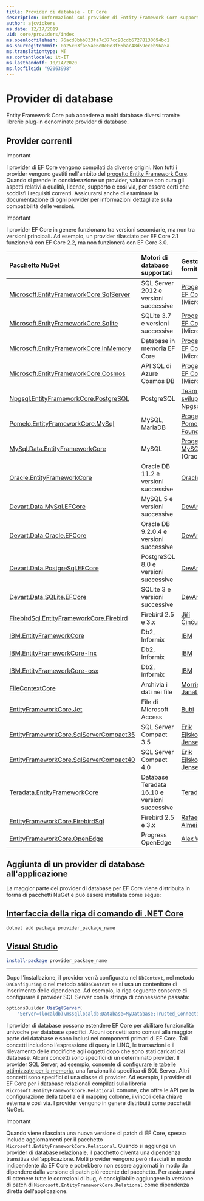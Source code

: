```yaml
---
title: Provider di database - EF Core
description: Informazioni sui provider di Entity Framework Core supportati specifici e sui provider in generale
author: ajcvickers
ms.date: 12/17/2019
uid: core/providers/index
ms.openlocfilehash: 76acd8bbb833fa7c377cc90cdb67278130694bd1
ms.sourcegitcommit: 0a25c03fa65ae6e0e0e3f66bac48d59eceb96a5a
ms.translationtype: MT
ms.contentlocale: it-IT
ms.lasthandoff: 10/14/2020
ms.locfileid: "92063998"
---
```

# <a name="database-providers"></a>Provider di database

Entity Framework Core può accedere a molti database diversi tramite librerie plug-in denominate provider di database.

## <a name="current-providers"></a>Provider correnti

> [!IMPORTANT]
> I provider di EF Core vengono compilati da diverse origini. Non tutti i provider vengono gestiti nell'ambito del [progetto Entity Framework Core](https://github.com/aspnet/EntityFrameworkCore). Quando si prende in considerazione un provider, valutarne con cura gli aspetti relativi a qualità, licenze, supporto e così via, per essere certi che soddisfi i requisiti correnti. Assicurarsi anche di esaminare la documentazione di ogni provider per informazioni dettagliate sulla compatibilità delle versioni.

> [!IMPORTANT]
> I provider EF Core in genere funzionano tra versioni secondarie, ma non tra versioni principali. Ad esempio, un provider rilasciato per EF Core 2.1 funzionerà con EF Core 2.2, ma non funzionerà con EF Core 3.0.

| Pacchetto NuGet                                                                                                                                                                         | Motori di database supportati | Gestore / fornitore                                                           | Note / requisiti     | Compilato per la versione | Collegamenti utili                                                                                                                                                                                       |
|:--------------------------------------------------------------------------------------------------------------------------------------------------------------------------------------|:---------------------------|:------------------------------------------------------------------------------|:-------------------------|:------------------|:---------------------------------------------------------------------------------------------------------------------------------------------------------------------------------------------------|
| [Microsoft.EntityFrameworkCore.SqlServer](https://www.nuget.org/packages/Microsoft.EntityFrameworkCore.SqlServer)                                                                     | SQL Server 2012 e versioni successive    | [Progetto EF Core](https://github.com/aspnet/EntityFrameworkCore/) (Microsoft) |                          | 3.1               | [docs](xref:core/providers/sql-server/index)                                                                                                                                                       |
| [Microsoft.EntityFrameworkCore.Sqlite](https://www.nuget.org/packages/Microsoft.EntityFrameworkCore.Sqlite)                                                                           | SQLite 3.7 e versioni successive         | [Progetto EF Core](https://github.com/aspnet/EntityFrameworkCore/) (Microsoft) |                          | 3.1               | [docs](xref:core/providers/sqlite/index)                                                                                                                                                           |
| [Microsoft.EntityFrameworkCore.InMemory](https://www.nuget.org/packages/Microsoft.EntityFrameworkCore.InMemory)                                                                       | Database in memoria EF Core | [Progetto EF Core](https://github.com/aspnet/EntityFrameworkCore/) (Microsoft) | [Limitazioni](xref:core/miscellaneous/testing/in-memory)                 | 3.1               | [docs](xref:core/providers/in-memory/index)                                                                                                                                                        |
| [Microsoft.EntityFrameworkCore.Cosmos](https://www.nuget.org/packages/Microsoft.EntityFrameworkCore.Cosmos)                                                                           | API SQL di Azure Cosmos DB    | [Progetto EF Core](https://github.com/aspnet/EntityFrameworkCore/) (Microsoft) |                          | 3.1               | [docs](xref:core/providers/cosmos/index)                                                                                                                                                           |
| [Npgsql.EntityFrameworkCore.PostgreSQL](https://www.nuget.org/packages/Npgsql.EntityFrameworkCore.PostgreSQL)                                                                         | PostgreSQL                 | [Team di sviluppo Npgsql](https://github.com/npgsql)                          |                          | 3.1               | [docs](https://www.npgsql.org/efcore/index.html)                                                                                                                                                   |
| [Pomelo.EntityFrameworkCore.MySql](https://www.nuget.org/packages/Pomelo.EntityFrameworkCore.MySql)                                                                                   | MySQL, MariaDB             | [Progetto Pomelo Foundation](https://github.com/PomeloFoundation)              |                          | 3.1               | [leggimi](https://github.com/PomeloFoundation/Pomelo.EntityFrameworkCore.MySql/blob/master/README.md)                                                                                               |
| [MySql.Data.EntityFrameworkCore](https://www.nuget.org/packages/MySql.Data.EntityFrameworkCore)                                                                                       | MySQL                      | [Progetto MySQL](https://dev.mysql.com) (Oracle)                               |                          | 3.1               | [docs](https://dev.mysql.com/doc/connector-net/en/connector-net-entityframework-core.html)                                                                                                         |
| [Oracle.EntityFrameworkCore](https://www.nuget.org/packages/Oracle.EntityFrameworkCore/)                                                                                              | Oracle DB 11.2 e versioni successive     | [Oracle](https://www.oracle.com/technetwork/topics/dotnet/)                   |                          | 3.1               | [Sito Web](https://www.oracle.com/technetwork/topics/dotnet/)                                                                                                                                       |
| [Devart.Data.MySql.EFCore](https://www.nuget.org/packages/Devart.Data.MySql.EFCore/)                                                                                                  | MySQL 5 e versioni successive            | [DevArt](https://www.devart.com/)                                             | Paid                     | 3.1               | [docs](https://www.devart.com/dotconnect/mysql/docs/)                                                                                                                                              |
| [Devart.Data.Oracle.EFCore](https://www.nuget.org/packages/Devart.Data.Oracle.EFCore/)                                                                                                | Oracle DB 9.2.0.4 e versioni successive  | [DevArt](https://www.devart.com/)                                             | Paid                     | 3.1               | [docs](https://www.devart.com/dotconnect/oracle/docs/)                                                                                                                                             |
| [Devart.Data.PostgreSql.EFCore](https://www.nuget.org/packages/Devart.Data.PostgreSql.EFCore/)                                                                                        | PostgreSQL 8.0 e versioni successive     | [DevArt](https://www.devart.com/)                                             | Paid                     | 3.1               | [docs](https://www.devart.com/dotconnect/postgresql/docs/)                                                                                                                                         |
| [Devart.Data.SQLite.EFCore](https://www.nuget.org/packages/Devart.Data.SQLite.EFCore/)                                                                                                | SQLite 3 e versioni successive           | [DevArt](https://www.devart.com/)                                             | Paid                     | 3.1               | [docs](https://www.devart.com/dotconnect/sqlite/docs/)                                                                                                                                             |
| [FirebirdSql.EntityFrameworkCore.Firebird](https://www.nuget.org/packages/FirebirdSql.EntityFrameworkCore.Firebird/)                                                                  | Firebird 2.5 e 3.x       | [Jiří Činčura](https://github.com/cincuranet)                                 |                          | 3.1               | [docs](https://github.com/cincuranet/FirebirdSql.Data.FirebirdClient/blob/master/Provider/docs/entity-framework-core.md)                                                                           |
| [IBM.EntityFrameworkCore](https://www-112.ibm.com/software/howtobuy/passportadvantage/paocustomer/sdma/SDMA?P0=DOWNLOAD_SEARCH_BY_PART_NO&FIELD_SEARCH_TYPE=3&searchVal=CC6XFML)      | Db2, Informix              | [IBM](https://ibm.com)                                                        | Paid, Windows            | 3.1               | [sito Web del cliente](https://www.ibm.com/software/passportadvantage/pao_customer.html) |
| [IBM.EntityFrameworkCore-lnx](https://www-112.ibm.com/software/howtobuy/passportadvantage/paocustomer/sdma/SDMA?P0=DOWNLOAD_SEARCH_BY_PART_NO&FIELD_SEARCH_TYPE=3&searchVal=CC6XGML)  | Db2, Informix              | [IBM](https://ibm.com)                                                        | Paid, Linux              | 3.1               | [sito Web del cliente](https://www.ibm.com/software/passportadvantage/pao_customer.html) |
| [IBM.EntityFrameworkCore-osx](https://www-112.ibm.com/software/howtobuy/passportadvantage/paocustomer/sdma/SDMA?P0=DOWNLOAD_SEARCH_BY_PART_NO&FIELD_SEARCH_TYPE=3&searchVal=CC6XHML)  | Db2, Informix              | [IBM](https://ibm.com)                                                        | Paid, macOS              | 3.1               | [sito Web del cliente](https://www.ibm.com/software/passportadvantage/pao_customer.html) |
| [FileContextCore](https://www.nuget.org/packages/FileContextCore/)                                                                                                                    | Archivia i dati nei file       | [Morris Janatzek](https://github.com/morrisjdev)                              | A scopo di sviluppo | 3.0               | [leggimi](https://github.com/morrisjdev/FileContextCore/blob/master/README.md)                                                                                                                                              |
| [EntityFrameworkCore.Jet](https://www.nuget.org/packages/EntityFrameworkCore.Jet/)                                                                                                    | File di Microsoft Access     | [Bubi](https://github.com/bubibubi)                                           | .NET Framework           | 2.2               | [leggimi](https://github.com/bubibubi/EntityFrameworkCore.Jet/blob/master/docs/README.md)                                                                                                           |
| [EntityFrameworkCore.SqlServerCompact35](https://www.nuget.org/packages/EntityFrameworkCore.SqlServerCompact35)                                                                       | SQL Server Compact 3.5     | [Erik Ejlskov Jensen](https://github.com/ErikEJ/)                             | .NET Framework           | 2.2               | [wiki](https://github.com/ErikEJ/EntityFramework.SqlServerCompact/wiki/Using-EF-Core-with-SQL-Server-Compact-in-Traditional-.NET-Applications)                                                     |
| [EntityFrameworkCore.SqlServerCompact40](https://www.nuget.org/packages/EntityFrameworkCore.SqlServerCompact40)                                                                       | SQL Server Compact 4.0     | [Erik Ejlskov Jensen](https://github.com/ErikEJ/)                             | .NET Framework           | 2.2               | [wiki](https://github.com/ErikEJ/EntityFramework.SqlServerCompact/wiki/Using-EF-Core-with-SQL-Server-Compact-in-Traditional-.NET-Applications)                                                     |
| [Teradata.EntityFrameworkCore](https://www.nuget.org/packages/Teradata.EntityFrameworkCore/)                                                                                          | Database Teradata 16.10 e versioni successive | [Teradata](https://downloads.teradata.com/download/connectivity/net-data-provider-for-teradata) |   | 2.2               |[Sito Web](https://www.nuget.org/packages/Teradata.EntityFrameworkCore/)                                                                                                                            |
| [EntityFrameworkCore.FirebirdSql](https://www.nuget.org/packages/EntityFrameworkCore.FirebirdSql/)                                                                                    | Firebird 2.5 e 3.x       | [Rafael Almeida](https://github.com/ralmsdeveloper)                           |                          | 2.1               | [wiki](https://github.com/ralmsdeveloper/EntityFrameworkCore.FirebirdSQL/wiki)                                                                                                                     |
| [EntityFrameworkCore.OpenEdge](https://www.nuget.org/packages/EntityFrameworkCore.OpenEdge/)                                                                                          | Progress OpenEdge          | [Alex Wiese](https://github.com/alexwiese)                                    |                          | 2.1               | [leggimi](https://github.com/alexwiese/EntityFrameworkCore.OpenEdge/blob/master/README.md)                                                                                                          |

## <a name="adding-a-database-provider-to-your-application"></a>Aggiunta di un provider di database all'applicazione

La maggior parte dei provider di database per EF Core viene distribuita in forma di pacchetti NuGet e può essere installata come segue:

## <a name="net-core-cli"></a>[Interfaccia della riga di comando di .NET Core](#tab/dotnet-core-cli)

```dotnetcli
dotnet add package provider_package_name
```

## <a name="visual-studio"></a>[Visual Studio](#tab/vs)

```powershell
install-package provider_package_name
```

***

Dopo l'installazione, il provider verrà configurato nel `DbContext`, nel metodo `OnConfiguring` o nel metodo `AddDbContext` se si usa un contenitore di inserimento delle dipendenze.
Ad esempio, la riga seguente consente di configurare il provider SQL Server con la stringa di connessione passata:

```csharp
optionsBuilder.UseSqlServer(
    "Server=(localdb)\mssqllocaldb;Database=MyDatabase;Trusted_Connection=True;");
```

I provider di database possono estendere EF Core per abilitare funzionalità univoche per database specifici.
Alcuni concetti sono comuni alla maggior parte dei database e sono inclusi nei componenti primari di EF Core.
Tali concetti includono l'espressione di query in LINQ, le transazioni e il rilevamento delle modifiche agli oggetti dopo che sono stati caricati dal database.
Alcuni concetti sono specifici di un determinato provider.
Il provider SQL Server, ad esempio, consente di [configurare le tabelle ottimizzate per la memoria](xref:core/providers/sql-server/memory-optimized-tables), una funzionalità specifica di SQL Server.
Altri concetti sono specifici di una classe di provider.
Ad esempio, i provider di EF Core per i database relazionali compilati sulla libreria `Microsoft.EntityFrameworkCore.Relational` comune, che offre le API per la configurazione della tabella e il mapping colonne, i vincoli della chiave esterna e così via. I provider vengono in genere distribuiti come pacchetti NuGet.

> [!IMPORTANT]
> Quando viene rilasciata una nuova versione di patch di EF Core, spesso include aggiornamenti per il pacchetto `Microsoft.EntityFrameworkCore.Relational`.
> Quando si aggiunge un provider di database relazionale, il pacchetto diventa una dipendenza transitiva dell'applicazione.
> Molti provider vengono però rilasciati in modo indipendente da EF Core e potrebbero non essere aggiornati in modo da dipendere dalla versione di patch più recente del pacchetto.
> Per assicurarsi di ottenere tutte le correzioni di bug, è consigliabile aggiungere la versione di patch di `Microsoft.EntityFrameworkCore.Relational` come dipendenza diretta dell'applicazione.
